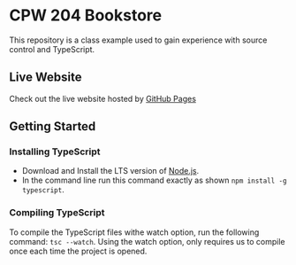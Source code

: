 # CPW 204 Bookstore
This repository is a class example used to gain experience with source control and TypeScript.

## Live Website
Check out the live website hosted by [GitHub Pages](https://scottprogrammer88.github.io/CPW204-Bookstore/)

## Getting Started

### Installing TypeScript
- Download and Install the LTS version of [Node.js](https://nodejs.org/).
- In the command line run this command exactly as shown `npm install -g typescript`.

### Compiling TypeScript
To compile the TypeScript files withe watch option, run the following command: `tsc --watch`. Using the watch option, only requires us to compile once each time the project is opened.
